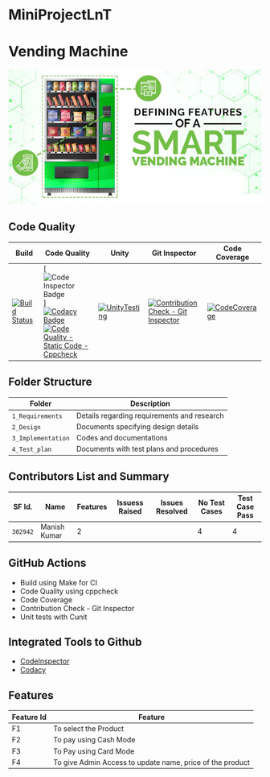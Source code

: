 # MiniProjectLnT

# Vending Machine
![VM](https://github.com/manish04-mu/MiniProjectLnT/blob/main/1_Requirements/VendingMachine.jpg)

## Code Quality
| Build                | Code Quality | Unity | Git Inspector | Code Coverage |
| -------------------- | ------------ | ------| ------------- | ------------- |
[![Build Status](https://github.com/manish04-mu/MiniProjectLnT/actions/workflows/c_build.yml/badge.svg)](https://github.com/manish04-mu/MiniProjectLnT/actions/workflows/c_build.yml) |[![Code Inspector Badge](https://www.code-inspector.com/project/24906/score/svg)] <br> [![Codacy Badge](https://api.codacy.com/project/badge/Grade/9a09ea0296474c01b3ad9a8cb54d4379)](https://app.codacy.com/gh/manish04-mu/MiniProjectLnT?utm_source=github.com&utm_medium=referral&utm_content=manish04-mu/MiniProjectLnT&utm_campaign=Badge_Grade_Settings) <br> [![Code Quality - Static Code - Cppcheck](https://github.com/manish04-mu/MiniProjectLnT/actions/workflows/cppcheck.yml/badge.svg)](https://github.com/manish04-mu/MiniProjectLnT/actions/workflows/cppcheck.yml)|[![UnityTesting](https://github.com/manish04-mu/MiniProjectLnT/actions/workflows/unitytesting.yml/badge.svg)](https://github.com/manish04-mu/MiniProjectLnT/actions/workflows/unitytesting.yml)|[![Contribution Check - Git Inspector](https://github.com/manish04-mu/MiniProjectLnT/actions/workflows/gitinspector.yml/badge.svg)](https://github.com/manish04-mu/MiniProjectLnT/actions/workflows/gitinspector.yml) | [![CodeCoverage](https://github.com/manish04-mu/MiniProjectLnT/actions/workflows/gcov.yml/badge.svg)](https://github.com/manish04-mu/MiniProjectLnT/actions/workflows/gcov.yml)


## Folder Structure
Folder             | Description
------------------ | -----------------------------------------
`1_Requirements`   | Details regarding requirements and research
`2_Design`         | Documents specifying design details
`3_Implementation` | Codes and documentations
`4_Test_plan`      | Documents with test plans and procedures

## Contributors List and Summary

SF Id. |  Name   |    Features    | Issuess Raised |Issues Resolved|No Test Cases|Test Case Pass
-------|---------|----------------|----------------|---------------|-------------|--------------
`302942` | Manish Kumar  |  2|     |  | 4|4|     

## GitHub Actions
* Build using Make for CI
* Code Quality using cppcheck
* Code Coverage
* Contribution Check - Git Inspector
* Unit tests with Cunit

## Integrated Tools to Github
*  [CodeInspector](https://frontend.code-inspector.com/home)
*  [Codacy](https://www.codacy.com/)

## Features
| Feature Id | Feature |
| -----------|---------|
|F1| To select the Product |
|F2| To pay using Cash Mode|
|F3| To Pay using Card Mode |
|F4| To give Admin Access to update name, price of the product|

